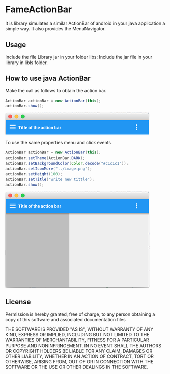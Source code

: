 # FameActionBar
It is library simulates a similar ActionBar of android in your java application a simple way. It also provides the MenuNavigator.

## Usage
Include the file Library jar in your folder libs:
Include the jar file in your library in libls  folder.

## How to use java ActionBar
Make the call as follows to obtain the action bar.
```java
ActionBar actionBar = new ActionBar(this);
actionBar.show();
```
![GitHub Logo](https://github.com/rcrepaldi/FameActionBar/blob/master/files-readme/actionbar.png "actionbar")

To use the same properties menu and click events
```java
ActionBar actionBar = new ActionBar(this);
actionBar.setTheme(ActionBar.DARK);
actionBar.setBackgroundColor(Color.decode("#c1c1c1"));
actionBar.setIconMore("../image.png");
actionBar.setHeight(100);
actionBar.setTitle("write new tittle");
actionBar.show();
```
![GitHub Logo](https://github.com/rcrepaldi/FameActionBar/blob/master/files-readme/full-navigation_open.png "menu navigation open")

## License

Permission is hereby granted, free of charge, to any person obtaining a copy of this software and associated documentation files

THE SOFTWARE IS PROVIDED "AS IS", WITHOUT WARRANTY OF ANY KIND, EXPRESS OR IMPLIED, INCLUDING BUT NOT LIMITED TO THE WARRANTIES OF MERCHANTABILITY, FITNESS FOR A PARTICULAR PURPOSE AND NONINFRINGEMENT. IN NO EVENT SHALL THE AUTHORS OR COPYRIGHT HOLDERS BE LIABLE FOR ANY CLAIM, DAMAGES OR OTHER LIABILITY, WHETHER IN AN ACTION OF CONTRACT, TORT OR OTHERWISE, ARISING FROM, OUT OF OR IN CONNECTION WITH THE SOFTWARE OR THE USE OR OTHER DEALINGS IN THE SOFTWARE.
